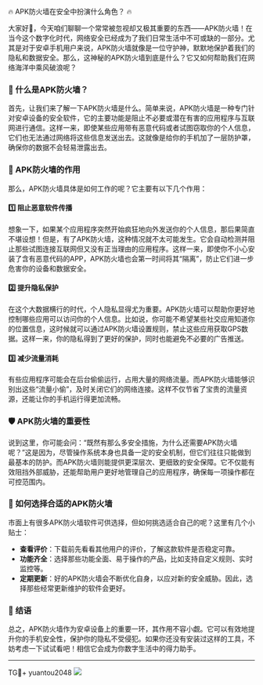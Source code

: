 🔥 APK防火墙在安全中扮演什么角色？ 🔥

大家好👋，今天咱们聊聊一个常常被忽视却又极其重要的东西——APK防火墙！在当今这个数字化时代，网络安全已经成为了我们日常生活中不可或缺的一部分。尤其是对于安卓手机用户来说，APK防火墙就像是一位守护神，默默地保护着我们的隐私和数据安全。那么，这神秘的APK防火墙到底是什么？它又如何帮助我们在网络海洋中乘风破浪呢？

### 📱 什么是APK防火墙？

首先，让我们来了解一下APK防火墙是什么。简单来说，APK防火墙是一种专门针对安卓设备的安全软件，它的主要功能是阻止不必要或潜在有害的应用程序与互联网进行通信。这样一来，即使某些应用带有恶意代码或者试图窃取你的个人信息，它们也无法通过网络将这些信息发送出去。这就像是给你的手机加了一层防护罩，确保你的数据不会轻易泄露出去。

### 💪 APK防火墙的作用

那么，APK防火墙具体是如何工作的呢？它主要有以下几个作用：

#### 1️⃣ 阻止恶意软件传播

想象一下，如果某个应用程序突然开始疯狂地向外发送你的个人信息，那后果简直不堪设想！但是，有了APK防火墙，这种情况就不太可能发生。它会自动检测并阻止那些试图连接互联网但又没有正当理由的应用程序。这样一来，即使你不小心安装了含有恶意代码的APP，APK防火墙也会第一时间将其“隔离”，防止它们进一步危害你的设备和数据安全。

#### 2️⃣ 提升隐私保护

在这个大数据横行的时代，个人隐私显得尤为重要。APK防火墙可以帮助你更好地控制哪些应用可以访问你的个人信息。比如说，你可能不希望某些社交应用知道你的位置信息，这时候就可以通过APK防火墙设置规则，禁止这些应用获取GPS数据。这样一来，你的隐私得到了更好的保护，同时也能避免不必要的广告推送。

#### 3️⃣ 减少流量消耗

有些应用程序可能会在后台偷偷运行，占用大量的网络流量。而APK防火墙能够识别出这些“流量小偷”，及时关闭它们的网络连接。这样不仅节省了宝贵的流量资源，还能让你的手机运行得更加流畅。

### 🛡️ APK防火墙的重要性

说到这里，你可能会问：“既然有那么多安全措施，为什么还需要APK防火墙呢？”这是因为，尽管操作系统本身也具备一定的安全机制，但它们往往只能做到最基本的防护。而APK防火墙则能提供更深层次、更细致的安全保障。它不仅能有效阻挡外部威胁，还能帮助用户更好地管理自己的应用程序，确保每一项操作都在可控范围内。

### 🤔 如何选择合适的APK防火墙

市面上有很多APK防火墙软件可供选择，但如何挑选适合自己的呢？这里有几个小贴士：

- **查看评价**：下载前先看看其他用户的评价，了解这款软件是否稳定可靠。
- **功能齐全**：选择那些功能全面、易于操作的产品，比如支持自定义规则、实时监控等。
- **定期更新**：好的APK防火墙会不断优化自身，以应对新的安全威胁。因此，选择那些经常更新维护的软件会更好。

### 🚀 结语

总之，APK防火墙作为安卓设备上的重要一环，其作用不容小觑。它可以有效地提升你的手机安全性，保护你的隐私不受侵犯。如果你还没有安装过这样的工具，不妨考虑一下试试看吧！相信它会成为你数字生活中的得力助手。

---

TG💪+ yuantou2048  ![](https://github.com/user-attachments/assets/cf57a8bb-a08e-43c1-ad82-039f33c64200)